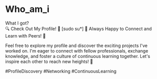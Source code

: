 # Who_am_i
What I got?  
🔍 Check Out My Profile! 👀 [sudo su*]
🤝 Always Happy to Connect and Learn with Peers! 🌟

Feel free to explore my profile and discover the exciting projects I've worked on. I'm eager to connect with fellow professionals, exchange knowledge, and foster a culture of continuous learning together. Let's inspire each other to reach new heights! 💪

#ProfileDiscovery #Networking #ContinuousLearning
